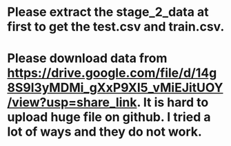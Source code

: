 # Please extract the stage_2_data at first to get the test.csv and train.csv.

# Please download data from https://drive.google.com/file/d/14g8S9l3yMDMi_gXxP9XI5_vMiEJitUOY/view?usp=share_link. It is hard to upload huge file on github. I tried a lot of ways and they do not work.
